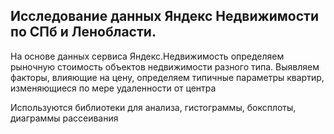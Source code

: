 ## Исследование данных Яндекс Недвижимости по СПб и Ленобласти. 

На основе данных сервиса Яндекс.Недвижимость определяем рыночную стоимость объектов недвижимости разного типа. 
Выявляем факторы, влияющие на цену, определяем типичные параметры квартир, изменяющиеся по мере удаленности от центра

Используются библиотеки для анализа, гистограммы, боксплоты, диаграммы рассеивания
